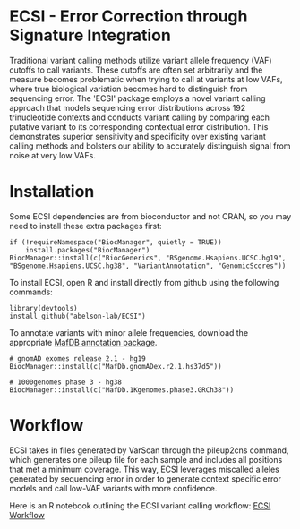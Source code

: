 # ECSI - Error Correction through Signature Integration

Traditional variant calling methods utilize variant allele frequency (VAF) cutoffs to call variants. These cutoffs are often set arbitrarily and the measure becomes problematic when trying to call at variants at low VAFs, where true biological variation becomes hard to distinguish from sequencing error. The 'ECSI' package employs a novel variant calling approach that models sequencing error distributions across 192 trinucleotide  contexts and conducts variant calling by comparing each putative variant to its corresponding contextual error distribution. This demonstrates superior sensitivity and specificity over existing variant calling methods and bolsters our ability to accurately distinguish signal from noise at very low VAFs.



# Installation

Some ECSI dependencies are from bioconductor and not CRAN, so you may need to install these extra packages first:

```
if (!requireNamespace("BiocManager", quietly = TRUE))
    install.packages("BiocManager")
BiocManager::install(c("BiocGenerics", "BSgenome.Hsapiens.UCSC.hg19", "BSgenome.Hsapiens.UCSC.hg38", "VariantAnnotation", "GenomicScores"))
```

To install ECSI, open R and install directly from github using the following commands: 

```
library(devtools)
install_github("abelson-lab/ECSI")
```

To annotate variants with minor allele frequencies, download the appropriate [MafDB annotation package](https://bioconductor.org/packages/3.8/data/annotation/).

```
# gnomAD exomes release 2.1 - hg19 
BiocManager::install(c("MafDb.gnomADex.r2.1.hs37d5"))

# 1000genomes phase 3 - hg38
BiocManager::install(c("MafDb.1Kgenomes.phase3.GRCh38"))
```



# Workflow

ECSI takes in files generated by VarScan through the pileup2cns command, which generates one pileup file for each sample and includes all positions that met a minimum coverage. This way, ECSI leverages miscalled alleles generated by sequencing error in order to generate context specific error models and call low-VAF variants with more confidence. 

Here is an R notebook outlining the ECSI variant calling workflow:
[ECSI Workflow](http://htmlpreview.github.io/?https://github.com/abelson-lab/ECSI/blob/master/vignettes/ECSI_workflow.nb.html)

